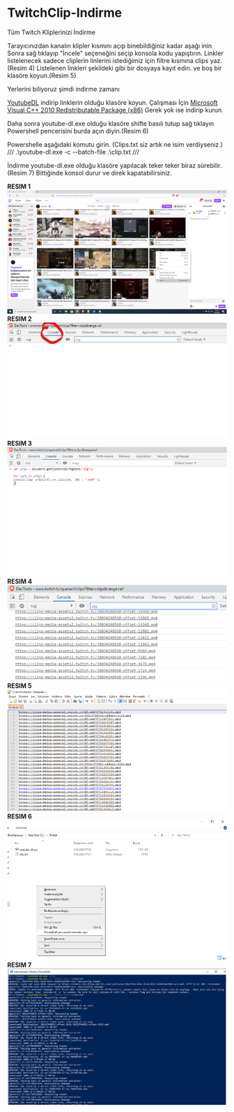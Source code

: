 # TwitchClip-Indirme
Tüm Twitch Kliplerinizi İndirme


Tarayıcınızdan kanalın klipler kısmını açıp binebildiğiniz kadar aşağı inin 
Sonra  sağ tıklayıp "İncele" seçeneğini seçip konsola kodu yapıştırın.
Linkler listelenecek sadece cliplerin linlerini istediğimiz için filtre kısmına clips yaz.(Resim 4)
Listelenen linkleri şekildeki gibi bir dosyaya kayıt edin. ve boş bir klasöre koyun.(Resim 5)

Yerlerini biliyoruz şimdi indirme zamanı

[YoutubeDL](https://yt-dl.org/downloads/2020.06.06/youtube-dl.exe) indirip linklerin olduğu klasöre koyun.
Çalışması İçin [Microsoft Visual C++ 2010 Redistributable Package (x86)](https://www.microsoft.com/en-US/download/details.aspx?id=5555) Gerek yok ise indirip kurun.

Daha sonra youtube-dl.exe olduğu klasöre shifte basılı tutup sağ tıklayın Powershell pencerisini burda açın diyin.(Resim 6)

Powershelle aşağıdaki komutu girin. (Clips.txt siz artık ne isim verdiyseniz.)
///
.\youtube-dl.exe -c --batch-file .\clip.txt
///

İndirme youtube-dl.exe olduğu klasöre yapılacak teker teker biraz sürebilir.(Resim 7)
Bittiğinde konsol durur ve direk kapatabilirsiniz.

**RESIM 1**
![GitHub Logo](/images/ss1.png)
**RESIM 2**
![GitHub Logo](/images/ss2.jpg)
**RESIM 3**
![GitHub Logo](/images/ss3.png)
**RESIM 4**
![GitHub Logo](/images/ss4.png)
**RESIM 5**
![GitHub Logo](/images/ss5.png)
**RESIM 6**
![GitHub Logo](/images/ss6.png)
**RESIM 7**
![GitHub Logo](/images/ss7.png)
